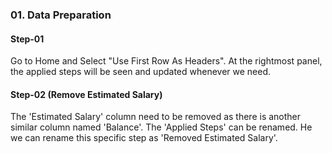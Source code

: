 ### 01. Data Preparation
#### <i class="fa-solid fa-shoe-prints"></i> Step-01
Go to Home and Select "Use First Row As Headers". At the rightmost panel, the applied steps will be seen and updated whenever we need. 


#### Step-02 (Remove Estimated Salary)
The 'Estimated Salary' column need to be removed as there is another similar column named 'Balance'. The 'Applied Steps' can be renamed. He we can rename this specific step as 'Removed Estimated Salary'. 
